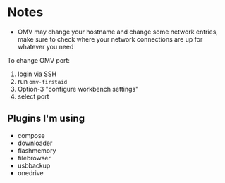 # Notes

* OMV may change your hostname and change some network entries, make sure to check where your network connections are up for whatever you need

To change OMV port:
1. login via SSH
2. run `omv-firstaid`
3. Option-3 "configure workbench settings"
4. select port

## Plugins I'm using

* compose
* downloader
* flashmemory
* filebrowser
* usbbackup
* onedrive